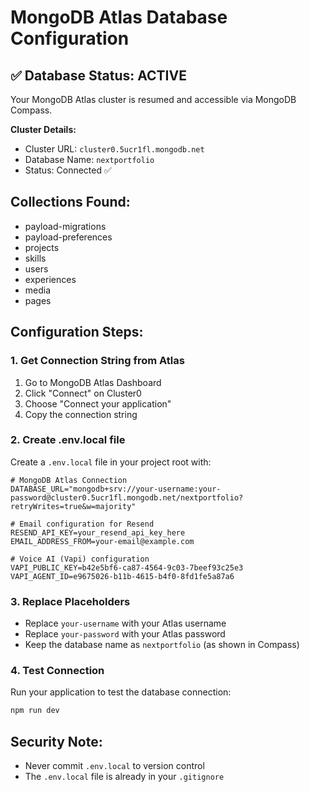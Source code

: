 # MongoDB Atlas Database Configuration

## ✅ Database Status: ACTIVE
Your MongoDB Atlas cluster is resumed and accessible via MongoDB Compass.

**Cluster Details:**
- Cluster URL: `cluster0.5ucr1fl.mongodb.net`
- Database Name: `nextportfolio`
- Status: Connected ✅

## Collections Found:
- payload-migrations
- payload-preferences
- projects
- skills
- users
- experiences
- media
- pages

## Configuration Steps:

### 1. Get Connection String from Atlas
1. Go to MongoDB Atlas Dashboard
2. Click "Connect" on Cluster0
3. Choose "Connect your application"
4. Copy the connection string

### 2. Create .env.local file
Create a `.env.local` file in your project root with:

```env
# MongoDB Atlas Connection
DATABASE_URL="mongodb+srv://your-username:your-password@cluster0.5ucr1fl.mongodb.net/nextportfolio?retryWrites=true&w=majority"

# Email configuration for Resend
RESEND_API_KEY=your_resend_api_key_here
EMAIL_ADDRESS_FROM=your-email@example.com

# Voice AI (Vapi) configuration  
VAPI_PUBLIC_KEY=b42e5bf6-ca87-4564-9c03-7beef93c25e3
VAPI_AGENT_ID=e9675026-b11b-4615-b4f0-8fd1fe5a87a6
```

### 3. Replace Placeholders
- Replace `your-username` with your Atlas username
- Replace `your-password` with your Atlas password
- Keep the database name as `nextportfolio` (as shown in Compass)

### 4. Test Connection
Run your application to test the database connection:
```bash
npm run dev
```

## Security Note:
- Never commit `.env.local` to version control
- The `.env.local` file is already in your `.gitignore` 